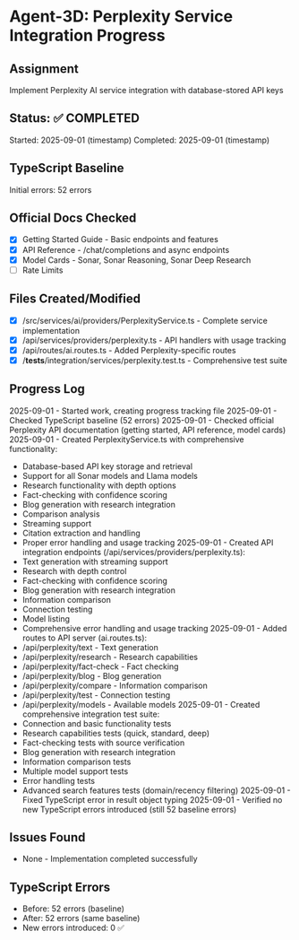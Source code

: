 # Agent-3D: Perplexity Service Integration Progress

## Assignment
Implement Perplexity AI service integration with database-stored API keys

## Status: ✅ COMPLETED  
Started: 2025-09-01 (timestamp)
Completed: 2025-09-01 (timestamp)

## TypeScript Baseline
Initial errors: 52 errors

## Official Docs Checked
- [x] Getting Started Guide - Basic endpoints and features
- [x] API Reference - /chat/completions and async endpoints
- [x] Model Cards - Sonar, Sonar Reasoning, Sonar Deep Research
- [ ] Rate Limits

## Files Created/Modified
- [x] /src/services/ai/providers/PerplexityService.ts - Complete service implementation
- [x] /api/services/providers/perplexity.ts - API handlers with usage tracking  
- [x] /api/routes/ai.routes.ts - Added Perplexity-specific routes
- [x] /__tests__/integration/services/perplexity.test.ts - Comprehensive test suite

## Progress Log
2025-09-01 - Started work, creating progress tracking file
2025-09-01 - Checked TypeScript baseline (52 errors)
2025-09-01 - Checked official Perplexity API documentation (getting started, API reference, model cards)
2025-09-01 - Created PerplexityService.ts with comprehensive functionality:
  - Database-based API key storage and retrieval
  - Support for all Sonar models and Llama models
  - Research functionality with depth options
  - Fact-checking with confidence scoring  
  - Blog generation with research integration
  - Comparison analysis
  - Streaming support
  - Citation extraction and handling
  - Proper error handling and usage tracking
2025-09-01 - Created API integration endpoints (/api/services/providers/perplexity.ts):
  - Text generation with streaming support
  - Research with depth control
  - Fact-checking with confidence scoring
  - Blog generation with research integration
  - Information comparison
  - Connection testing
  - Model listing
  - Comprehensive error handling and usage tracking
2025-09-01 - Added routes to API server (ai.routes.ts):
  - /api/perplexity/text - Text generation
  - /api/perplexity/research - Research capabilities  
  - /api/perplexity/fact-check - Fact checking
  - /api/perplexity/blog - Blog generation
  - /api/perplexity/compare - Information comparison
  - /api/perplexity/test - Connection testing
  - /api/perplexity/models - Available models
2025-09-01 - Created comprehensive integration test suite:
  - Connection and basic functionality tests
  - Research capabilities tests (quick, standard, deep)
  - Fact-checking tests with source verification
  - Blog generation with research integration  
  - Information comparison tests
  - Multiple model support tests
  - Error handling tests
  - Advanced search features tests (domain/recency filtering)
2025-09-01 - Fixed TypeScript error in result object typing
2025-09-01 - Verified no new TypeScript errors introduced (still 52 baseline errors)

## Issues Found
- None - Implementation completed successfully

## TypeScript Errors
- Before: 52 errors (baseline)
- After: 52 errors (same baseline)
- New errors introduced: 0 ✅
